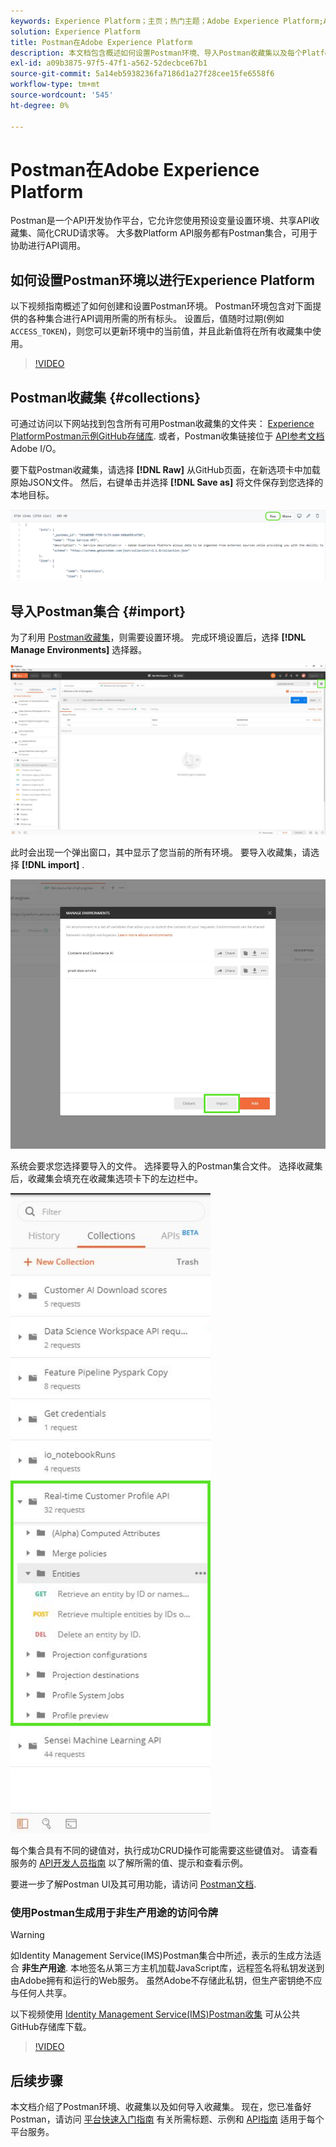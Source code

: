 ```yaml
---
keywords: Experience Platform；主页；热门主题；Adobe Experience Platform;API指南；平台API指南；平台简介；开发人员指南
solution: Experience Platform
title: Postman在Adobe Experience Platform
description: 本文档包含概述如何设置Postman环境、导入Postman收藏集以及每个Platform服务可用收藏集列表的步骤。
exl-id: a09b3875-97f5-47f1-a562-52decbce67b1
source-git-commit: 5a14eb5938236fa7186d1a27f28cee15fe6558f6
workflow-type: tm+mt
source-wordcount: '545'
ht-degree: 0%

---
```


# Postman在Adobe Experience Platform

Postman是一个API开发协作平台，它允许您使用预设变量设置环境、共享API收藏集、简化CRUD请求等。 大多数Platform API服务都有Postman集合，可用于协助进行API调用。

## 如何设置Postman环境以进行Experience Platform

以下视频指南概述了如何创建和设置Postman环境。 Postman环境包含对下面提供的各种集合进行API调用所需的所有标头。 设置后，值随时过期(例如 `ACCESS_TOKEN`)，则您可以更新环境中的当前值，并且此新值将在所有收藏集中使用。

>[!VIDEO](https://video.tv.adobe.com/v/28832)

## Postman收藏集 {#collections}

可通过访问以下网站找到包含所有可用Postman收藏集的文件夹： [Experience PlatformPostman示例GitHub存储库](https://github.com/adobe/experience-platform-postman-samples/tree/master/apis/experience-platform). 或者，Postman收集链接位于 [API参考文档](https://www.adobe.com/go/platform-api-reference-en) Adobe I/O。

要下载Postman收藏集，请选择 **[!DNL Raw]** 从GitHub页面，在新选项卡中加载原始JSON文件。 然后，右键单击并选择 **[!DNL Save as]** 将文件保存到您选择的本地目标。

![原始JSON](./images/api-guide/raw-collection.PNG)

## 导入Postman集合 {#import}

为了利用 [Postman收藏集](#collections)，则需要设置环境。 完成环境设置后，选择 **[!DNL Manage Environments]** 选择器。

![管理环境选择器](./images/api-guide/environment-selector.png)

此时会出现一个弹出窗口，其中显示了您当前的所有环境。 要导入收藏集，请选择 **[!DNL import]** .

![导入按钮](./images/api-guide/import-collection.png)

系统会要求您选择要导入的文件。 选择要导入的Postman集合文件。 选择收藏集后，收藏集会填充在收藏集选项卡下的左边栏中。

![填充集合](./images/api-guide/imported-collection.png)

每个集合具有不同的键值对，执行成功CRUD操作可能需要这些键值对。 请查看服务的 [API开发人员指南](api-guide.md#api-guides) 以了解所需的值、提示和查看示例。

要进一步了解Postman UI及其可用功能，请访问 [Postman文档](https://learning.postman.com/docs/getting-started/navigating-postman/).

### 使用Postman生成用于非生产用途的访问令牌

>[!WARNING]
>
>如Identity Management Service(IMS)Postman集合中所述，表示的生成方法适合 **非生产用途**. 本地签名从第三方主机加载JavaScript库，远程签名将私钥发送到由Adobe拥有和运行的Web服务。 虽然Adobe不存储此私钥，但生产密钥绝不应与任何人共享。

以下视频使用 [Identity Management Service(IMS)Postman收集](https://github.com/adobe/experience-platform-postman-samples/blob/master/apis/ims/Identity%20Management%20Service.postman_collection.json) 可从公共GitHub存储库下载。

>[!VIDEO](https://video.tv.adobe.com/v/29698/?quality=12&learn=on)

## 后续步骤

本文档介绍了Postman环境、收藏集以及如何导入收藏集。 现在，您已准备好Postman，请访问 [平台快速入门指南](api-guide.md) 有关所需标题、示例和 [API指南](api-guide.md#api-guides) 适用于每个平台服务。
